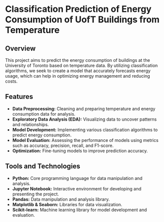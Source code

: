 # **Classification Prediction of Energy Consumption of UofT Buildings from Temperature**

## **Overview**

This project aims to predict the energy consumption of buildings at the University of Toronto based on temperature data. By utilizing classification algorithms, we seek to create a model that accurately forecasts energy usage, which can help in optimizing energy management and reducing costs.

## **Features**

- **Data Preprocessing:** Cleaning and preparing temperature and energy consumption data for analysis.
- **Exploratory Data Analysis (EDA):** Visualizing data to uncover patterns and relationships.
- **Model Development:** Implementing various classification algorithms to predict energy consumption.
- **Model Evaluation:** Assessing the performance of models using metrics such as accuracy, precision, recall, and F1-score.
- **Optimization:** Fine-tuning models to improve prediction accuracy.

## **Tools and Technologies**

- **Python:** Core programming language for data manipulation and analysis.
- **Jupyter Notebook:** Interactive environment for developing and presenting the project.
- **Pandas:** Data manipulation and analysis library.
- **Matplotlib & Seaborn:** Libraries for data visualization.
- **Scikit-learn:** Machine learning library for model development and evaluation.
